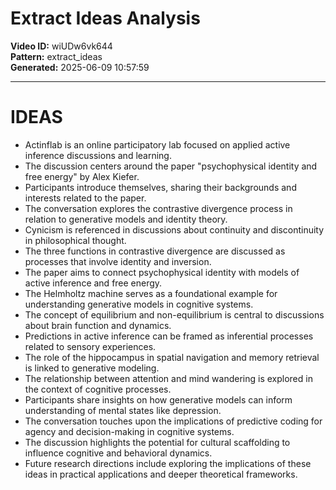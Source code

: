 # Extract Ideas Analysis

**Video ID:** wiUDw6vk644  
**Pattern:** extract_ideas  
**Generated:** 2025-06-09 10:57:59  

---

# IDEAS

- Actinflab is an online participatory lab focused on applied active inference discussions and learning.
- The discussion centers around the paper "psychophysical identity and free energy" by Alex Kiefer.
- Participants introduce themselves, sharing their backgrounds and interests related to the paper.
- The conversation explores the contrastive divergence process in relation to generative models and identity theory.
- Cynicism is referenced in discussions about continuity and discontinuity in philosophical thought.
- The three functions in contrastive divergence are discussed as processes that involve identity and inversion.
- The paper aims to connect psychophysical identity with models of active inference and free energy.
- The Helmholtz machine serves as a foundational example for understanding generative models in cognitive systems.
- The concept of equilibrium and non-equilibrium is central to discussions about brain function and dynamics.
- Predictions in active inference can be framed as inferential processes related to sensory experiences.
- The role of the hippocampus in spatial navigation and memory retrieval is linked to generative modeling.
- The relationship between attention and mind wandering is explored in the context of cognitive processes.
- Participants share insights on how generative models can inform understanding of mental states like depression.
- The conversation touches upon the implications of predictive coding for agency and decision-making in cognitive systems.
- The discussion highlights the potential for cultural scaffolding to influence cognitive and behavioral dynamics.
- Future research directions include exploring the implications of these ideas in practical applications and deeper theoretical frameworks.